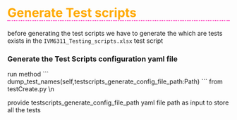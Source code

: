 <h1 style="color:#ffaa00; border-bottom: 2px dotted #ff00aa" >Generate Test scripts </h1>

before generating the test scripts we have to generate the which are tests exists in the ```IVM6311_Testing_scripts.xlsx``` test script 

<h3>Generate the Test Scripts configuration yaml file </h3>
run method ``` dump_test_names(self,testscripts_generate_config_file_path:Path) ``` from testCreate.py \n

provide testscripts_generate_config_file_path yaml file path as input to store all the tests 
